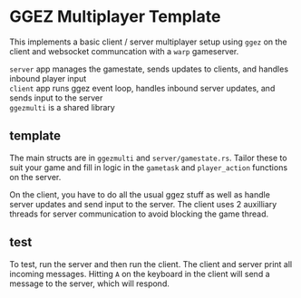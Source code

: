 # GGEZ Multiplayer Template

This implements a basic client / server multiplayer setup using `ggez` on the client and websocket communcation with a `warp` gameserver.

`server` app manages the gamestate, sends updates to clients, and handles inbound player input  
`client` app runs ggez event loop, handles inbound server updates, and sends input to the server  
`ggezmulti` is a shared library

## template
The main structs are in `ggezmulti` and `server/gamestate.rs`. Tailor these to suit your game and fill in logic in the `gametask` and  `player_action` functions on the server. 

On the client, you have to do all the usual ggez stuff as well as handle server updates and send input to the server. The client uses 2 auxilliary threads for server communication to avoid blocking the game thread.

## test
To test, run the server and then run the client. The client and server print all incoming messages. Hitting `A` on the keyboard in the client will send a message to the server, which will respond.
